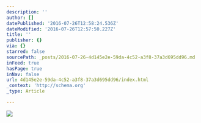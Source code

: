 ```yaml
---
description: ''
author: []
datePublished: '2016-07-26T12:58:24.536Z'
dateModified: '2016-07-26T12:57:50.227Z'
title: ''
publisher: {}
via: {}
starred: false
sourcePath: _posts/2016-07-26-4d145e2e-59da-4c52-a3f8-37a3d695dd96.md
inFeed: true
hasPage: true
inNav: false
url: 4d145e2e-59da-4c52-a3f8-37a3d695dd96/index.html
_context: 'http://schema.org'
_type: Article

---
```

![](https://the-grid-user-content.s3-us-west-2.amazonaws.com/f1c4b371-1a69-4d47-a618-1ab667d57a78.png)